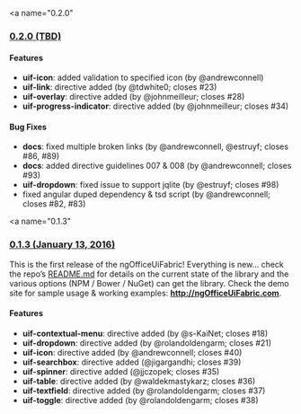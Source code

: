 <a name="0.2.0"</a>
### [0.2.0 (TBD)](https://github.com/ngOfficeUIFabric/ng-officeuifabric/tree/dev)

#### Features

- **uif-icon**: added validation to specified icon (by @andrewconnell)
- **uif-link**: directive added (by @tdwhite0; closes #23)
- **uif-overlay**: directive added (by @johnmeilleur; closes #28)
- **uif-progress-indicator**: directive added (by @johnmeilleur; closes #34)

#### Bug Fixes

- **docs**: fixed multiple broken links (by @andrewconnell, @estruyf; closes #86, #89)
- **docs**: added directive guidelines 007 & 008 (by @andrewconnell; closes #93)
- **uif-dropdown**: fixed issue to support jqlite (by @estruyf; closes #98)
- fixed angular duped dependency & tsd script (by @andrewconnell; closes #82, #83)


<a name="0.1.3"</a>
### [0.1.3 (January 13, 2016)](https://github.com/ngOfficeUIFabric/ng-officeuifabric/releases/tag/0.1.3)

This is the first release of the ngOfficeUiFabric! Everything is new… check the repo’s [README.md](https://github.com/ngOfficeUIFabric/ng-officeuifabric/blob/master/README.md) for details on the current state of the library and the various options (NPM / Bower / NuGet) can get the library. Check the demo site for sample usage & working examples: **http://ngOfficeUiFabric.com**.

#### Features

- **uif-contextual-menu**: directive added (by @s-KaiNet; closes #18)
- **uif-dropdown**: directive added (by @rolandoldengarm; closes #21)
- **uif-icon**: directive added (by @andrewconnell; closes #40)
- **uif-searchbox**: directive added (@jigargandhi; closes #39)
- **uif-spinner**: directive added (@jjczopek; closes #35)
- **uif-table**: directive added (by @waldekmastykarz; closes #36)
- **uif-textfield**: directive added (by @rolandoldengarm; closes #37)
- **uif-toggle**: directive added (by @rolandoldengarm; closes #38)
